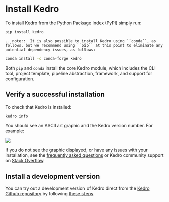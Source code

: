 # Install Kedro

To install Kedro from the Python Package Index (PyPI) simply run:

```bash
pip install kedro
```

```eval_rst
.. note::  It is also possible to install Kedro using ``conda``, as follows, but we recommend using ``pip`` at this point to eliminate any potential dependency issues, as follows:
```

```bash
conda install -c conda-forge kedro
```

Both `pip` and `conda` install the core Kedro module, which includes the CLI tool, project template, pipeline abstraction, framework, and support for configuration.

## Verify a successful installation

To check that Kedro is installed:

```bash
kedro info
```

You should see an ASCII art graphic and the Kedro version number. For example:

![](../meta/images/kedro_graphic.png)

If you do not see the graphic displayed, or have any issues with your installation, see the [frequently asked questions](../12_faq/01_faq.md) or Kedro community support on [Stack Overflow](https://stackoverflow.com/questions/tagged/kedro).

## Install a development version

You can try out a development version of Kedro direct from the [Kedro Github repository](https://github.com/quantumblacklabs/kedro) by following [these steps](../12_faq/01_faq.md#how-can-i-use-a-development-version-of-kedro).

